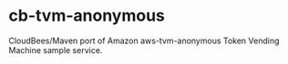 cb-tvm-anonymous
================

CloudBees/Maven port of Amazon aws-tvm-anonymous Token Vending Machine sample service.